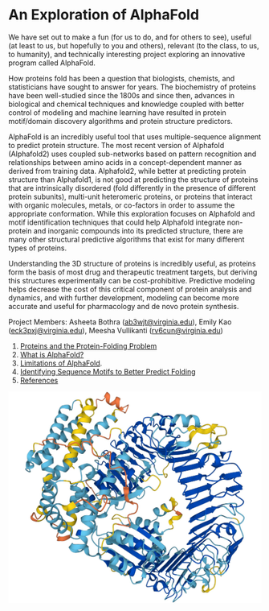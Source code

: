 # An Exploration of AlphaFold
We have set out to make a fun (for us to do, and for others to see), useful (at least to us, but hopefully to you and others), relevant (to the class, to us, to humanity), and technically interesting project exploring an innovative program called AlphaFold. 

How proteins fold has been a question that biologists, chemists, and statisticians have sought to answer for years. The biochemistry of proteins have been well-studied since the 1800s and since then, advances in biological and chemical techniques and knowledge coupled with better control of modeling and machine learning have resulted in protein motif/domain discovery algorithms and protein structure predictors. 

AlphaFold is an incredibly useful tool that uses multiple-sequence alignment to predict protein structure. The most recent version of Alphafold (Alphafold2) uses coupled sub-networks based on pattern recognition and relationships between amino acids in a concept-dependent manner as derived from training data. Alphafold2, while better at predicting protein structure than Alphafold1, is not good at predicting the structure of proteins that are intrinsically disordered (fold differently in the presence of different protein subunits), multi-unit heteromeric proteins, or proteins that interact with organic molecules, metals, or co-factors in order to assume the appropriate conformation. While this exploration focuses on Alphafold and motif identification techniques that could help Alphafold integrate non-protein and inorganic compounds into its predicted structure, there are many other structural predictive algorithms that exist for many different types of proteins. 

Understanding the 3D structure of proteins is incredibly useful, as proteins form the basis of most drug and therapeutic treatment targets, but deriving this structures experimentally can be cost-prohibitive. Predictive modeling helps decrease the cost of this critical component of protein analysis and dynamics, and with further development, modeling can become more accurate and useful for pharmacology and de novo protein synthesis. 
  
Project Members: Asheeta Bothra (<ab3wjt@virginia.edu>), Emily Kao (<eck3pxj@virginia.edu>), Meesha Vullikanti (<rv6cun@virginia.edu>) <br>  
1. [Proteins and the Protein-Folding Problem](https://eckao.github.io/compbio-alphafold-project/proteinstructures)
2. [What is AlphaFold?](https://eckao.github.io/compbio-alphafold-project/alphafold)
3. [Limitations of AlphaFold](https://eckao.github.io/compbio-alphafold-project/shortcomings). 
4. [Identifying Sequence Motifs to Better Predict Folding](https://eckao.github.io/compbio-alphafold-project/bindingmotifs)
5. [References](https://eckao.github.io/compbio-alphafold-project/references)  

![AlphaFold Image](./docs/assets/alphafold_image.jpeg "AlphaFold Image")  
